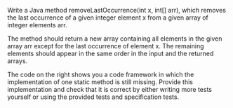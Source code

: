 Write a Java method removeLastOccurrence(int x, int[] arr), which removes the last occurrence of a given integer element x from a given array of integer elements arr.

The method should return a new array containing all elements in the given array arr except for the last occurrence of element x. The remaining elements should appear in the same order in the input and the returned arrays.

The code on the right shows you a code framework in which the implementation of one static method is still missing. Provide this implementation and check that it is correct by either writing more tests yourself or using the provided tests and specification tests.